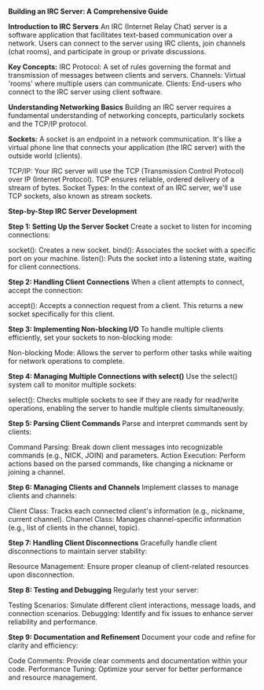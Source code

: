 **Building an IRC Server: A Comprehensive Guide**

**Introduction to IRC Servers**
An IRC (Internet Relay Chat) server is a software application that facilitates text-based communication over a network. Users can connect to the server using IRC clients, join channels (chat rooms), and participate in group or private discussions.

**Key Concepts:**
IRC Protocol: A set of rules governing the format and transmission of messages between clients and servers.
Channels: Virtual 'rooms' where multiple users can communicate.
Clients: End-users who connect to the IRC server using client software.

**Understanding Networking Basics**
Building an IRC server requires a fundamental understanding of networking concepts, particularly sockets and the TCP/IP protocol.

**Sockets:**
A socket is an endpoint in a network communication. It's like a virtual phone line that connects your application (the IRC server) with the outside world (clients).

TCP/IP: Your IRC server will use the TCP (Transmission Control Protocol) over IP (Internet Protocol). TCP ensures reliable, ordered delivery of a stream of bytes.
Socket Types: In the context of an IRC server, we'll use TCP sockets, also known as stream sockets.


**Step-by-Step IRC Server Development**

**Step 1: Setting Up the Server Socket**
Create a socket to listen for incoming connections:

socket(): Creates a new socket.
bind(): Associates the socket with a specific port on your machine.
listen(): Puts the socket into a listening state, waiting for client connections.

**Step 2: Handling Client Connections**
When a client attempts to connect, accept the connection:

accept(): Accepts a connection request from a client. This returns a new socket specifically for this client.

**Step 3: Implementing Non-blocking I/O**
To handle multiple clients efficiently, set your sockets to non-blocking mode:

Non-blocking Mode: Allows the server to perform other tasks while waiting for network operations to complete.

**Step 4: Managing Multiple Connections with select()**
Use the select() system call to monitor multiple sockets:

select(): Checks multiple sockets to see if they are ready for read/write operations, enabling the server to handle multiple clients simultaneously.

**Step 5: Parsing Client Commands**
Parse and interpret commands sent by clients:

Command Parsing: Break down client messages into recognizable commands (e.g., NICK, JOIN) and parameters.
Action Execution: Perform actions based on the parsed commands, like changing a nickname or joining a channel.

**Step 6: Managing Clients and Channels**
Implement classes to manage clients and channels:

Client Class: Tracks each connected client's information (e.g., nickname, current channel).
Channel Class: Manages channel-specific information (e.g., list of clients in the channel, topic).

**Step 7: Handling Client Disconnections**
Gracefully handle client disconnections to maintain server stability:

Resource Management: Ensure proper cleanup of client-related resources upon disconnection.

**Step 8: Testing and Debugging**
Regularly test your server:

Testing Scenarios: Simulate different client interactions, message loads, and connection scenarios.
Debugging: Identify and fix issues to enhance server reliability and performance.

**Step 9: Documentation and Refinement**
Document your code and refine for clarity and efficiency:

Code Comments: Provide clear comments and documentation within your code.
Performance Tuning: Optimize your server for better performance and resource management.
